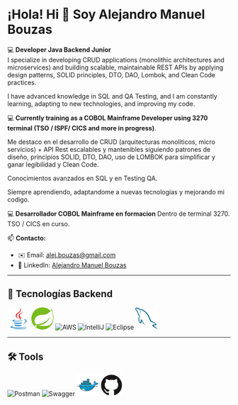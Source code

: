 # ¡Hola! Hi 👋 Soy Alejandro Manuel Bouzas  

💻 **Developer Java Backend Junior**  
I specialize in developing CRUD applications (monolithic architectures and microservices) and building scalable, maintainable REST APIs by applying design patterns, SOLID principles, DTO, DAO, Lombok, and Clean Code practices.

I have advanced knowledge in SQL and QA Testing, and I am constantly learning, adapting to new technologies, and improving my code.

💻 **Currently training as a COBOL Mainframe Developer using 3270 terminal (TSO / ISPF/ CICS and more in progress)**.

Me destaco en el desarrollo de CRUD (arquitecturas monoliticos, micro servicios) + API Rest escalables y mantenibles siguiendo patrones de diseño, principios SOLID, DTO, DAO, uso de LOMBOK para simplificar y 
ganar legibilidad y Clean Code. 

Conocimientos avanzados en SQL y en Testing QA.

Siempre aprendiendo, adaptandome a nuevas tecnologias y mejorando mi codigo.  

💻 **Desarrollador COBOL Mainframe en formacion**
Dentro de terminal 3270. TSO / CICS en curso.  

📫 **Contacto:**  
- ✉️ Email: [alej.bouzas@gmail.com](mailto:alej.bouzas@gmail.com)  
- 🔗 LinkedIn: [Alejandro Manuel Bouzas](https://www.linkedin.com/in/alejandro-manuel-b-a64133a4/)  

---

## 🚀 Tecnologías Backend  
<p align="left">
  <img src="https://raw.githubusercontent.com/devicons/devicon/master/icons/java/java-original.svg" alt="Java" width="50" height="50"/>
  <img src="https://raw.githubusercontent.com/devicons/devicon/master/icons/spring/spring-original.svg" alt="Spring" width="50" height="50"/>
  <img src="https://cdn.jsdelivr.net/gh/devicons/devicon/icons/amazonwebservices/amazonwebservices-original.svg" alt="AWS" width="50" height="50"/>
  <img src="https://upload.wikimedia.org/wikipedia/commons/9/9c/IntelliJ_IDEA_Icon.svg" alt="IntelliJ" width="50" height="50"/>
  <img src="https://upload.wikimedia.org/wikipedia/commons/d/d0/Eclipse-Luna-Logo.svg" alt="Eclipse" width="50" height="50"/>
  <img src="https://raw.githubusercontent.com/devicons/devicon/master/icons/mysql/mysql-original.svg" alt="MySQL" width="50" height="50"/>
</p>

---

## 🛠️ Tools  
<p align="left">
  <img src="https://www.vectorlogo.zone/logos/getpostman/getpostman-icon.svg" alt="Postman" width="50" height="50"/>
  <img src="https://static1.smartbear.co/swagger/media/assets/images/swagger_logo.svg" alt="Swagger" width="50" height="50"/>
  <img src="https://raw.githubusercontent.com/devicons/devicon/master/icons/docker/docker-original.svg" alt="Docker" width="50" height="50"/>
  <img src="https://raw.githubusercontent.com/devicons/devicon/master/icons/github/github-original.svg" alt="GitHub" width="50" height="50"/>
</p>
